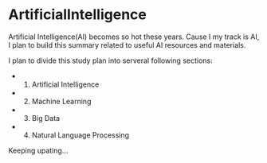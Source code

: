 # ArtificialIntelligence

Artificial Intelligence(AI) becomes so hot these years. Cause I my track is AI, I plan to build this summary related to useful AI resources and materials.

I plan to divide this study plan into serveral following sections:
- 1. Artificial Intelligence
- 2. Machine Learning
- 3. Big Data
- 4. Natural Language Processing

Keeping upating...
